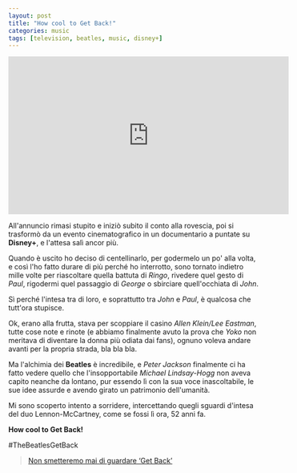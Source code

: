 ```yaml
---
layout: post
title: "How cool to Get Back!"
categories: music
tags: [television, beatles, music, disney+]
---
```


<iframe width="560" height="315" src="https://www.youtube.com/embed/Auta2lagtw4" title="YouTube video player" frameborder="0" allow="accelerometer; autoplay; clipboard-write; encrypted-media; gyroscope; picture-in-picture" allowfullscreen></iframe>

All'annuncio rimasi stupito e iniziò subito il conto alla rovescia, poi si trasformò da un evento cinematografico in un documentario a puntate su **Disney+**, e l'attesa salì ancor più.

Quando è uscito ho deciso di centellinarlo, per godermelo un po' alla volta, e così l'ho fatto durare di più perché ho interrotto, sono tornato indietro mille volte per riascoltare quella battuta di *Ringo*, rivedere quel gesto di *Paul*, rigodermi quel passaggio di *George* o sbirciare quell'occhiata di *John*.

Sì perché l'intesa tra di loro, e soprattutto tra *John* e *Paul*, è qualcosa che tutt'ora stupisce.

Ok, erano alla frutta, stava per scoppiare il casino *Allen Klein/Lee Eastman*, tutte cose note e rinote (e abbiamo finalmente avuto la prova che *Yoko* non meritava di diventare la donna più odiata dai fans), ognuno voleva andare avanti per la propria strada, bla bla bla.

Ma l'alchimia dei **Beatles** è incredibile, e *Peter Jackson* finalmente ci ha fatto vedere quello che l'insopportabile *Michael Lindsay-Hogg* non aveva capito neanche da lontano, pur essendo lì con la sua voce inascoltabile, le sue idee assurde e avendo girato un patrimonio dell'umanità.

Mi sono scoperto intento a sorridere, intercettando quegli sguardi d'intesa del duo Lennon-McCartney, come se fossi lì ora, 52 anni fa.

**How cool to Get Back!**

#TheBeatlesGetBack

> [Non smetteremo mai di guardare ‘Get Back’](https://www.rollingstone.it/musica/non-smetteremo-mai-di-guardare-get-back/ "Vai all'articolo su Rolling Stone")
